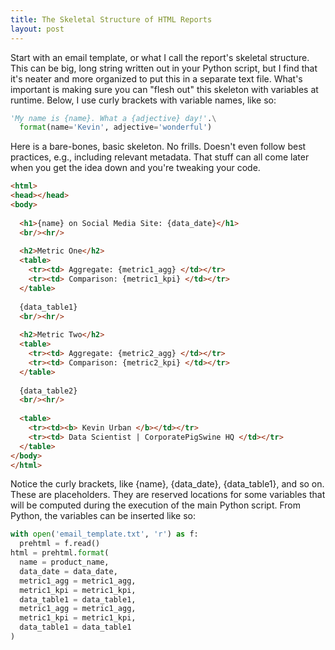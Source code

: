 ```yaml
---
title: The Skeletal Structure of HTML Reports
layout: post
---
```


Start with an email template, or what I call the report's skeletal structure. This can
be big, long string written out in your Python script, but I find that it's neater and
more organized to put this in a separate text file. What's important is making sure
you can "flesh out" this skeleton with variables at runtime.  Below, I use curly brackets
with variable names, like so:

```python
'My name is {name}. What a {adjective} day!'.\
  format(name='Kevin', adjective='wonderful')
```

Here is a bare-bones, basic skeleton. No frills.  Doesn't even follow best practices,
e.g., including relevant metadata.  That stuff can all come later when you get the idea
down and you're tweaking your code.

```html
<html>
<head></head>
<body>
  
  <h1>{name} on Social Media Site: {data_date}</h1>
  <br/><hr/>
  
  <h2>Metric One</h2>
  <table>
    <tr><td> Aggregate: {metric1_agg} </td></tr>
    <tr><td> Comparison: {metric1_kpi} </td></tr>
  </table>
  
  {data_table1}
  <br/><hr/>
  
  <h2>Metric Two</h2>
  <table>
    <tr><td> Aggregate: {metric2_agg} </td></tr>
    <tr><td> Comparison: {metric2_kpi} </td></tr>
  </table>
  
  {data_table2}  
  <br/><hr/>
  
  <table>
    <tr><td><b> Kevin Urban </b></td></tr>
    <tr><td> Data Scientist | CorporatePigSwine HQ </td></tr>
  </table>
</body>
</html>
```

Notice the curly brackets, like {name}, {data_date}, {data_table1}, 
and so on. These are placeholders.  They are reserved locations for some variables that will 
be computed during the execution of the main Python script. From Python, the variables can be inserted 
like so:

```python
with open('email_template.txt', 'r') as f:
  prehtml = f.read()
html = prehtml.format(
  name = product_name,
  data_date = data_date,
  metric1_agg = metric1_agg,
  metric1_kpi = metric1_kpi,
  data_table1 = data_table1,
  metric1_agg = metric1_agg,
  metric1_kpi = metric1_kpi,
  data_table1 = data_table1
)
```

